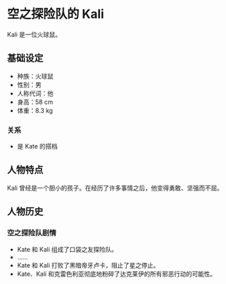# 空之探险队的 Kali

Kali 是一位火球鼠。

## 基础设定

- 种族：火球鼠
- 性别：男
- 人称代词：他
- 身高：58 cm
- 体重：8.3 kg

### 关系

- 是 Kate 的搭档

## 人物特点

Kali 曾经是一个胆小的孩子。在经历了许多事情之后，他变得勇敢、坚强而不屈。

## 人物历史

### 空之探险队剧情

- Kate 和 Kali 组成了口袋之友探险队。
- ……
- Kate 和 Kali 打败了黑暗帝牙卢卡，阻止了星之停止。
- Kate、Kali 和克雷色利亚彻底地粉碎了达克莱伊的所有邪恶行动的可能性。